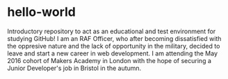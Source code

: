 # hello-world
Introductory repository to act as an educational and test environment for studying GitHub!
I am an RAF Officer, who after becoming dissatisfied with the oppresive nature and the lack of opportunity in the military, decided to leave and start a new career in web development. I am attending the May 2016 cohort of Makers Academy in London with the hope of securing a Junior Developer's job in Bristol in the autumn. 
